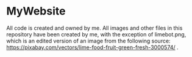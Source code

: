 # MyWebsite
All code is created and owned by me.
All images and other files in this repository have been created by me,
with the exception of limebot.png, which is an edited version of an image
from the following source: https://pixabay.com/vectors/lime-food-fruit-green-fresh-3000574/ .
